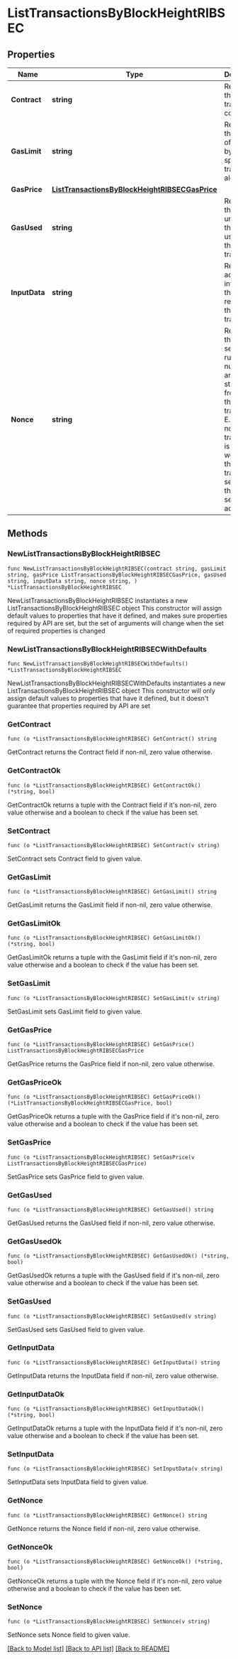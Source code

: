 # ListTransactionsByBlockHeightRIBSEC

## Properties

Name | Type | Description | Notes
------------ | ------------- | ------------- | -------------
**Contract** | **string** | Represents the specific transaction contract. | 
**GasLimit** | **string** | Represents the amount of gas used by this specific transaction alone. | 
**GasPrice** | [**ListTransactionsByBlockHeightRIBSECGasPrice**](ListTransactionsByBlockHeightRIBSECGasPrice.md) |  | 
**GasUsed** | **string** | Represents the exact unit of gas that was used for the transaction. | 
**InputData** | **string** | Represents additional information that is required for the transaction. | 
**Nonce** | **string** | Represents the sequential running number for an address, starting from 0 for the first transaction. E.g., if the nonce of a transaction is 10, it would be the 11th transaction sent from the sender&#39;s address. | 

## Methods

### NewListTransactionsByBlockHeightRIBSEC

`func NewListTransactionsByBlockHeightRIBSEC(contract string, gasLimit string, gasPrice ListTransactionsByBlockHeightRIBSECGasPrice, gasUsed string, inputData string, nonce string, ) *ListTransactionsByBlockHeightRIBSEC`

NewListTransactionsByBlockHeightRIBSEC instantiates a new ListTransactionsByBlockHeightRIBSEC object
This constructor will assign default values to properties that have it defined,
and makes sure properties required by API are set, but the set of arguments
will change when the set of required properties is changed

### NewListTransactionsByBlockHeightRIBSECWithDefaults

`func NewListTransactionsByBlockHeightRIBSECWithDefaults() *ListTransactionsByBlockHeightRIBSEC`

NewListTransactionsByBlockHeightRIBSECWithDefaults instantiates a new ListTransactionsByBlockHeightRIBSEC object
This constructor will only assign default values to properties that have it defined,
but it doesn't guarantee that properties required by API are set

### GetContract

`func (o *ListTransactionsByBlockHeightRIBSEC) GetContract() string`

GetContract returns the Contract field if non-nil, zero value otherwise.

### GetContractOk

`func (o *ListTransactionsByBlockHeightRIBSEC) GetContractOk() (*string, bool)`

GetContractOk returns a tuple with the Contract field if it's non-nil, zero value otherwise
and a boolean to check if the value has been set.

### SetContract

`func (o *ListTransactionsByBlockHeightRIBSEC) SetContract(v string)`

SetContract sets Contract field to given value.


### GetGasLimit

`func (o *ListTransactionsByBlockHeightRIBSEC) GetGasLimit() string`

GetGasLimit returns the GasLimit field if non-nil, zero value otherwise.

### GetGasLimitOk

`func (o *ListTransactionsByBlockHeightRIBSEC) GetGasLimitOk() (*string, bool)`

GetGasLimitOk returns a tuple with the GasLimit field if it's non-nil, zero value otherwise
and a boolean to check if the value has been set.

### SetGasLimit

`func (o *ListTransactionsByBlockHeightRIBSEC) SetGasLimit(v string)`

SetGasLimit sets GasLimit field to given value.


### GetGasPrice

`func (o *ListTransactionsByBlockHeightRIBSEC) GetGasPrice() ListTransactionsByBlockHeightRIBSECGasPrice`

GetGasPrice returns the GasPrice field if non-nil, zero value otherwise.

### GetGasPriceOk

`func (o *ListTransactionsByBlockHeightRIBSEC) GetGasPriceOk() (*ListTransactionsByBlockHeightRIBSECGasPrice, bool)`

GetGasPriceOk returns a tuple with the GasPrice field if it's non-nil, zero value otherwise
and a boolean to check if the value has been set.

### SetGasPrice

`func (o *ListTransactionsByBlockHeightRIBSEC) SetGasPrice(v ListTransactionsByBlockHeightRIBSECGasPrice)`

SetGasPrice sets GasPrice field to given value.


### GetGasUsed

`func (o *ListTransactionsByBlockHeightRIBSEC) GetGasUsed() string`

GetGasUsed returns the GasUsed field if non-nil, zero value otherwise.

### GetGasUsedOk

`func (o *ListTransactionsByBlockHeightRIBSEC) GetGasUsedOk() (*string, bool)`

GetGasUsedOk returns a tuple with the GasUsed field if it's non-nil, zero value otherwise
and a boolean to check if the value has been set.

### SetGasUsed

`func (o *ListTransactionsByBlockHeightRIBSEC) SetGasUsed(v string)`

SetGasUsed sets GasUsed field to given value.


### GetInputData

`func (o *ListTransactionsByBlockHeightRIBSEC) GetInputData() string`

GetInputData returns the InputData field if non-nil, zero value otherwise.

### GetInputDataOk

`func (o *ListTransactionsByBlockHeightRIBSEC) GetInputDataOk() (*string, bool)`

GetInputDataOk returns a tuple with the InputData field if it's non-nil, zero value otherwise
and a boolean to check if the value has been set.

### SetInputData

`func (o *ListTransactionsByBlockHeightRIBSEC) SetInputData(v string)`

SetInputData sets InputData field to given value.


### GetNonce

`func (o *ListTransactionsByBlockHeightRIBSEC) GetNonce() string`

GetNonce returns the Nonce field if non-nil, zero value otherwise.

### GetNonceOk

`func (o *ListTransactionsByBlockHeightRIBSEC) GetNonceOk() (*string, bool)`

GetNonceOk returns a tuple with the Nonce field if it's non-nil, zero value otherwise
and a boolean to check if the value has been set.

### SetNonce

`func (o *ListTransactionsByBlockHeightRIBSEC) SetNonce(v string)`

SetNonce sets Nonce field to given value.



[[Back to Model list]](../README.md#documentation-for-models) [[Back to API list]](../README.md#documentation-for-api-endpoints) [[Back to README]](../README.md)


